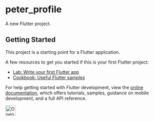 # peter_profile

A new Flutter project.

## Getting Started

This project is a starting point for a Flutter application.

A few resources to get you started if this is your first Flutter project:

- [Lab: Write your first Flutter app](https://docs.flutter.dev/get-started/codelab)
- [Cookbook: Useful Flutter samples](https://docs.flutter.dev/cookbook)

For help getting started with Flutter development, view the
[online documentation](https://docs.flutter.dev/), which offers tutorials,
samples, guidance on mobile development, and a full API reference.

<a href="https://idx.google.com/import?url=https%3A%2F%2Fgithub.com%2FPeterPanSwift%2Fpeter_profile">
  <img
    height="32"
    alt="Open in IDX"
    src="https://cdn.idx.dev/btn/open_dark_32.svg">
</a>
